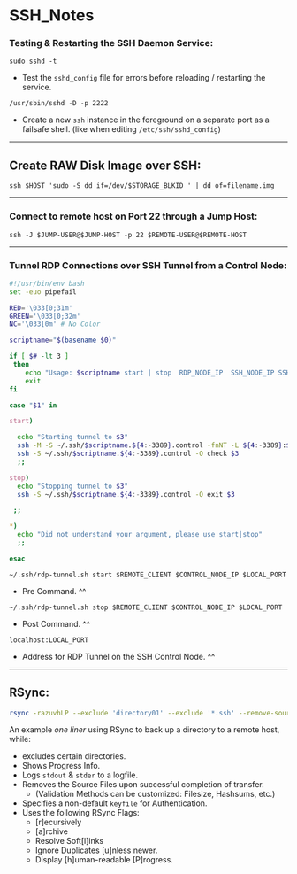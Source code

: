 # SSH_Notes

### Testing & Restarting the SSH Daemon Service:

`sudo sshd -t`

-   Test the `sshd_config` file for errors before reloading / restarting the service.

`/usr/sbin/sshd -D -p 2222`

-   Create a new `ssh` instance in the foreground on a separate port as a failsafe shell. (like when editing `/etc/ssh/sshd_config`)

* * *

## Create RAW Disk Image over SSH:

`ssh $HOST 'sudo -S dd if=/dev/$STORAGE_BLKID ' | dd of=filename.img`

* * *

### Connect to remote host on Port 22 through a Jump Host:

`ssh -J $JUMP-USER@$JUMP-HOST -p 22 $REMOTE-USER@$REMOTE-HOST`

* * *

### Tunnel RDP Connections over SSH Tunnel from a Control Node:

```bash
#!/usr/bin/env bash
set -euo pipefail

RED='\033[0;31m'
GREEN='\033[0;32m'
NC='\033[0m' # No Color

scriptname="$(basename $0)"

if [ $# -lt 3 ]
 then
    echo "Usage: $scriptname start | stop  RDP_NODE_IP  SSH_NODE_IP SSH_LOCAL_PORT"
    exit
fi

case "$1" in

start)

  echo "Starting tunnel to $3"
  ssh -M -S ~/.ssh/$scriptname.${4:-3389}.control -fnNT -L ${4:-3389}:$2:3389 $3
  ssh -S ~/.ssh/$scriptname.${4:-3389}.control -O check $3
  ;;

stop)
  echo "Stopping tunnel to $3"
  ssh -S ~/.ssh/$scriptname.${4:-3389}.control -O exit $3

 ;;

*)
  echo "Did not understand your argument, please use start|stop"
  ;;

esac
```


`~/.ssh/rdp-tunnel.sh start $REMOTE_CLIENT $CONTROL_NODE_IP $LOCAL_PORT`

-   Pre Command. ^^

`~/.ssh/rdp-tunnel.sh stop $REMOTE_CLIENT $CONTROL_NODE_IP $LOCAL_PORT`

-   Post Command. ^^

`localhost:LOCAL_PORT`

-   Address for RDP Tunnel on the SSH Control Node. ^^

* * *

## RSync:

```bash
rsync -razuvhLP --exclude 'directory01' --exclude '*.ssh' --remove-source-files --info=progress2 -e "ssh -i /home/$USER/.ssh/keyfile" /home/example_directory $REMOTE_USER@$REMOTE_HOST:/home/$USER/rsync_destination/ > /home/$USER/rsync_Output.txt
```

An example _one liner_ using RSync to back up a directory to a remote host, while:

* excludes certain directories.
* Shows Progress Info.
* Logs `stdout` & `stder` to a logfile.
* Removes the Source Files upon successful completion of transfer.
  * (Validation Methods can be customized: Filesize, Hashsums, etc.)
* Specifies a non-default `keyfile` for Authentication.
* Uses the following RSync Flags:
  * [r]ecursively
  * [a]rchive
  * Resolve Soft[l]inks
  * Ignore Duplicates [u]nless newer.
  * Display [h]uman-readable [P]rogress.
